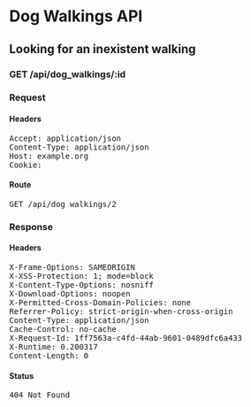 # Dog Walkings API

## Looking for an inexistent walking

### GET /api/dog_walkings/:id
### Request

#### Headers

<pre>Accept: application/json
Content-Type: application/json
Host: example.org
Cookie: </pre>

#### Route

<pre>GET /api/dog_walkings/2</pre>

### Response

#### Headers

<pre>X-Frame-Options: SAMEORIGIN
X-XSS-Protection: 1; mode=block
X-Content-Type-Options: nosniff
X-Download-Options: noopen
X-Permitted-Cross-Domain-Policies: none
Referrer-Policy: strict-origin-when-cross-origin
Content-Type: application/json
Cache-Control: no-cache
X-Request-Id: 1ff7563a-c4fd-44ab-9601-0489dfc6a433
X-Runtime: 0.200317
Content-Length: 0</pre>

#### Status

<pre>404 Not Found</pre>

